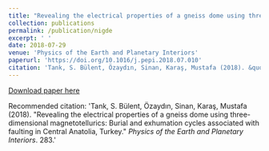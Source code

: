 ```yaml
---
title: "Revealing the electrical properties of a gneiss dome using three-dimensional magnetotellurics: Burial and exhumation cycles associated with faulting in Central Anatolia, Turkey"
collection: publications
permalink: /publication/nigde
excerpt: ' '
date: 2018-07-29
venue: 'Physics of the Earth and Planetary Interiors'
paperurl: 'https://doi.org/10.1016/j.pepi.2018.07.010'
citation: 'Tank, S. Bülent, Özaydın, Sinan, Karaş, Mustafa (2018). &quot;Revealing the electrical properties of a gneiss dome using three-dimensional magnetotellurics: Burial and exhumation cycles associated with faulting in Central Anatolia, Turkey.&quot; <i>Physics of the Earth and Planetary Interiors</i>. 283.'
---
```

 

[Download paper here](https://doi.org/10.1016/j.pepi.2018.07.010)

Recommended citation: 'Tank, S. Bülent, Özaydın, Sinan, Karaş, Mustafa (2018). &quot;Revealing the electrical properties of a gneiss dome using three-dimensional magnetotellurics: Burial and exhumation cycles associated with faulting in Central Anatolia, Turkey.&quot; <i>Physics of the Earth and Planetary Interiors</i>. 283.'
